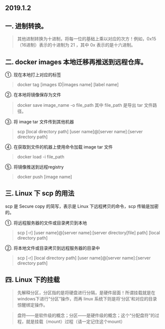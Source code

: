 2019.1.2
---

一. 进制转换。
------

  > 其他进制转换为十进制，将每一位的基础上乘以对应的次方！例如，0x15（16进制）表示的十进制为 21 ，其中 0x 表示的是十六进制。

二. docker images 本地迁移再推送到远程仓库。
--- 

  ①. 现在本地打上对应的标签
  > docker tag [images ID|images name] [label name]
  
  ②. 在本地将镜像保存为文件
  > docker save image_name -o file_path
  > 其中 file_path 是导出 tar 文件路径。
  
  ③. 将 image tar 文件传到其他机器
  > scp [local directory path] [user name]@[server name]:[server directory path]
  
  ④. 在获取到文件的机器上使用命令加载 image tar 文件
  > docker load -i file_path
  
  ⑤. 将镜像推送到远程registry
  > docker push [image name] 

三. Linux 下 scp 的用法
--- 

  scp 是 Secure copy 的简写，表示是 Linux 下远程拷贝的命令，scp 传输是加密的。
  
  ①. 将远程服务器的文件或目录拷贝到本地
  > scp [-r] [user name]@[server name]:[server directory[file] path] [local directory path]
  
  ②. 将本地文件或目录拷贝到远程服务器的目录中
  > scp [-r] [local directory path] [user name]@[server name]:[server directory path]

四. Linux 下的挂载
--- 
  > 先解释分区，分区指的是将硬盘进行分隔，是硬件层面！所谓挂载就是在windows下进行“分区”操作，而再 linux 系统下则是将‘分区’和对应的目录惊醒绑定操作。
  
  > 盘符——是软件级的概念；分区——是硬件级的概念；这个“分配盘符”的过程，就是挂载（mount）过程（请一定记住这个mount）
